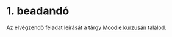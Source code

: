# 1. beadandó

Az elvégzendő feladat leírását a tárgy [Moodle kurzusán](https://elearning.unideb.hu/course/view.php?id=23619#section-5) találod.